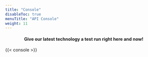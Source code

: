 ```yaml
---
title: "Console"
disableToc: true
menuTitle: "API Console"
weight: 11
---
```


#### <center>Give our latest technology a test run right here and now!      


{{< console >}}

